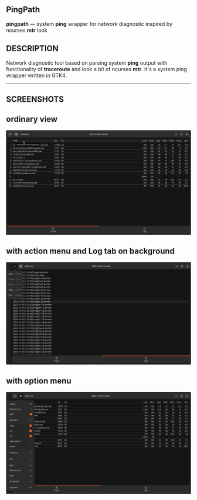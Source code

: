 PingPath
--------

**pingpath** — system **ping** wrapper for network diagnostic inspired by ncurses **mtr** look

DESCRIPTION
-----------

Network diagnostic tool based on parsing system **ping** output with functionality of **traceroute** and look a bit of ncurses **mtr**.
It's a system ping wrapper written in GTK4.

------------------------------------------------------------------------
SCREENSHOTS
-----------
## ordinary view
![pp-screenshot01](https://raw.githubusercontent.com/yvs2014/pingpath/main/img/pp-screenshot01.png)

## with action menu and Log tab on background
![pp-screenshot02](https://raw.githubusercontent.com/yvs2014/pingpath/main/img/pp-screenshot02.png)

## with option menu
![pp-screenshot03](https://raw.githubusercontent.com/yvs2014/pingpath/main/img/pp-screenshot03.png)

